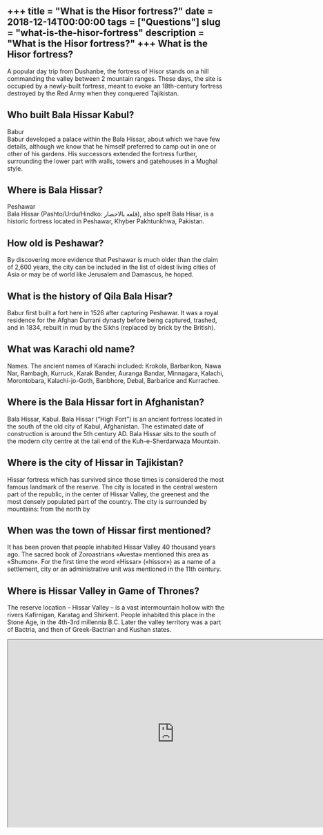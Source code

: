 +++
title = "What is the Hisor fortress?"
date = 2018-12-14T00:00:00
tags = ["Questions"]
slug = "what-is-the-hisor-fortress"
description = "What is the Hisor fortress?"
+++
What is the Hisor fortress?
---------------------------

A popular day trip from Dushanbe, the fortress of Hisor stands on a hill commanding the valley between 2 mountain ranges. These days, the site is occupied by a newly-built fortress, meant to evoke an 18th-century fortress destroyed by the Red Army when they conquered Tajikistan.

Who built Bala Hissar Kabul?
----------------------------

Babur  
Babur developed a palace within the Bala Hissar, about which we have few details, although we know that he himself preferred to camp out in one or other of his gardens. His successors extended the fortress further, surrounding the lower part with walls, towers and gatehouses in a Mughal style.

Where is Bala Hissar?
---------------------

Peshawar  
Bala Hissar (Pashto/Urdu/Hindko: قلعه بالاحصار), also spelt Bala Hisar, is a historic fortress located in Peshawar, Khyber Pakhtunkhwa, Pakistan.

How old is Peshawar?
--------------------

By discovering more evidence that Peshawar is much older than the claim of 2,600 years, the city can be included in the list of oldest living cities of Asia or may be of world like Jerusalem and Damascus, he hoped.

What is the history of Qila Bala Hisar?
---------------------------------------

Babur first built a fort here in 1526 after capturing Peshawar. It was a royal residence for the Afghan Durrani dynasty before being captured, trashed, and in 1834, rebuilt in mud by the Sikhs (replaced by brick by the British).

What was Karachi old name?
--------------------------

Names. The ancient names of Karachi included: Krokola, Barbarikon, Nawa Nar, Rambagh, Kurruck, Karak Bander, Auranga Bandar, Minnagara, Kalachi, Morontobara, Kalachi-jo-Goth, Banbhore, Debal, Barbarice and Kurrachee.

Where is the Bala Hissar fort in Afghanistan?
---------------------------------------------

Bala Hissar, Kabul. Bala Hissar (“High Fort”) is an ancient fortress located in the south of the old city of Kabul, Afghanistan. The estimated date of construction is around the 5th century AD. Bala Hissar sits to the south of the modern city centre at the tail end of the Kuh-e-Sherdarwaza Mountain.

Where is the city of Hissar in Tajikistan?
------------------------------------------

Hissar fortress which has survived since those times is considered the most famous landmark of the reserve. The city is located in the central western part of the republic, in the center of Hissar Valley, the greenest and the most densely populated part of the country. The city is surrounded by mountains: from the north by

When was the town of Hissar first mentioned?
--------------------------------------------

It has been proven that people inhabited Hissar Valley 40 thousand years ago. The sacred book of Zoroastrians «Avesta» mentioned this area as «Shumon». For the first time the word «Hissar» («hissor») as a name of a settlement, city or an administrative unit was mentioned in the 11th century.

Where is Hissar Valley in Game of Thrones?
------------------------------------------

The reserve location – Hissar Valley – is a vast intermountain hollow with the rivers Kafirnigan, Karatag and Shirkent. People inhabited this place in the Stone Age, in the 4th-3rd millennia B.C. Later the valley territory was a part of Bactria, and then of Greek-Bactrian and Kushan states.

<iframe allow="accelerometer; autoplay; clipboard-write; encrypted-media; gyroscope; picture-in-picture" allowfullscreen="" class="__youtube_prefs__  epyt-is-override  no-lazyload" data-no-lazy="1" data-origheight="433" data-origwidth="770" data-skipgform_ajax_framebjll="" height="433" id="_ytid_92069" loading="lazy" src="https://www.youtube.com/embed/MTLACsoD4Ks?enablejsapi=1&autoplay=0&cc_load_policy=0&cc_lang_pref=&iv_load_policy=1&loop=0&modestbranding=0&rel=1&fs=1&playsinline=0&autohide=2&theme=dark&color=red&controls=1&" title="YouTube player" width="770"></iframe>
